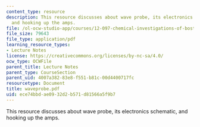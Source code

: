 ```yaml
---
content_type: resource
description: This resource discusses about wave probe, its electronics schematic,
  and hooking up the amps.
file: /ol-ocw-studio-app/courses/12-097-chemical-investigations-of-boston-harbor-january-iap-2006/ece74bbdae0932d2b571d81566a5f9b7_waveprobe.pdf
file_size: 79643
file_type: application/pdf
learning_resource_types:
- Lecture Notes
license: https://creativecommons.org/licenses/by-nc-sa/4.0/
ocw_type: OCWFile
parent_title: Lecture Notes
parent_type: CourseSection
parent_uid: 4007a382-83e8-f551-b81c-00d4400717fc
resourcetype: Document
title: waveprobe.pdf
uid: ece74bbd-ae09-32d2-b571-d81566a5f9b7
---
```

This resource discusses about wave probe, its electronics schematic, and hooking up the amps.